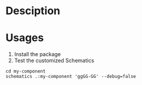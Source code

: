 # Desciption
# Usages
1. Install the package
2. Test the customized Schematics
```
cd my-component
schematics .:my-component 'ggGG-GG' --debug=false
```